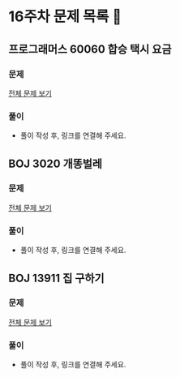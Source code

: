 # 16주차 문제 목록 📝

## 프로그래머스 60060 합승 택시 요금  
### 문제
[전체 문제 보기](https://programmers.co.kr/learn/courses/30/lessons/60060)
### 풀이
- 풀이 작성 후, 링크를 연결해 주세요.

## BOJ 3020 개똥벌레
### 문제
[전체 문제 보기](https://www.acmicpc.net/problem/3020)
### 풀이
- 풀이 작성 후, 링크를 연결해 주세요.

## BOJ 13911 집 구하기
### 문제
[전체 문제 보기](https://www.acmicpc.net/problem/13911)
### 풀이
- 풀이 작성 후, 링크를 연결해 주세요.